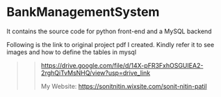 # BankManagementSystem
It contains the source code for python front-end and a MySQL backend

Following is the link to original project pdf I created. Kindly refer it to see images and how to define the tables in mysql
>> https://drive.google.com/file/d/14X-pFR3FxhOSGUIEA2-2rghQiTvMsNHQ/view?usp=drive_link
>>
>> My Website:
>> https://sonitnitin.wixsite.com/sonit-nitin-patil
